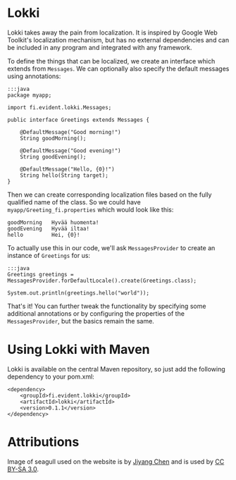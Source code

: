 # Lokki

Lokki takes away the pain from localization. It is inspired by Google
Web Toolkit's localization mechanism, but has no external dependencies
and can be included in any program and integrated with any framework.

To define the things that can be localized, we create an interface which
extends from `Messages`. We can optionally also specify the default messages
using annotations:

    :::java
    package myapp;

    import fi.evident.lokki.Messages;

    public interface Greetings extends Messages {

        @DefaultMessage("Good morning!")
        String goodMorning();

        @DefaultMessage("Good evening!")
        String goodEvening();

        @DefaultMessage("Hello, {0}!")
        String hello(String target);
    }

Then we can create corresponding localization files based on the fully
qualified name of the class. So we could have `myapp/Greeting_fi.properties`
which would look like this:

    goodMorning   Hyvää huomenta!
    goodEvening   Hyvää iltaa!
    hello         Hei, {0}!

To actually use this in our code, we'll ask `MessagesProvider` to create
an instance of `Greetings` for us:

    :::java
    Greetings greetings = MessagesProvider.forDefaultLocale().create(Greetings.class);

    System.out.println(greetings.hello("world"));

That's it! You can further tweak the functionality by specifying some
additional annotations or by configuring the properties of the
`MessagesProvider`, but the basics remain the same.

# Using Lokki with Maven

Lokki is available on the central Maven repository, so just add the following
dependency to your pom.xml:

    <dependency>
        <groupId>fi.evident.lokki</groupId>
        <artifactId>lokki</artifactId>
        <version>0.1.1</version>
    </dependency>

Attributions
============

Image of seagull used on the website is by [Jiyang Chen](http://jiyangchen.com/)
and is used by [CC BY-SA 3.0](http://creativecommons.org/licenses/by-sa/3.0/).
